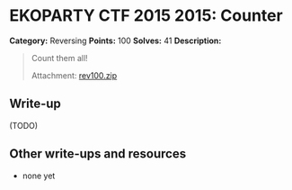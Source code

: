 # EKOPARTY CTF 2015 2015: Counter

**Category:** Reversing
**Points:** 100
**Solves:** 41
**Description:**

> Count them all!
> 
> Attachment: [rev100.zip](./rev100.zip)


## Write-up

(TODO)

## Other write-ups and resources

* none yet
